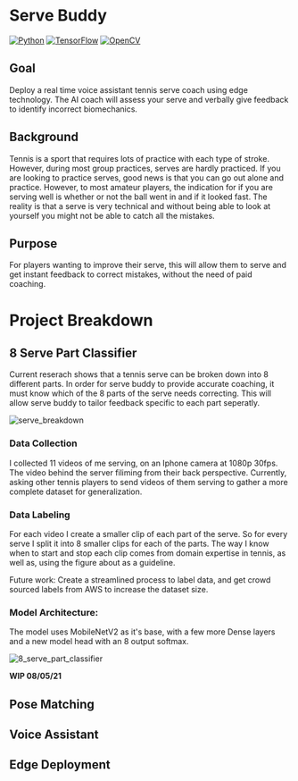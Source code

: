 # Serve Buddy
[![Python](https://img.shields.io/badge/Python-3.8-blue?style=flat&logo=Python)](https://www.python.org/downloads/release/python-380/)
[![TensorFlow](https://img.shields.io/badge/TensorFlow-2.5-orange?style=flat&logo=Tensorflow)](https://www.tensorflow.org/api_docs)
[![OpenCV](https://img.shields.io/badge/OpenCV-2.5-green?syle-flat&logo=OpenCV)](https://docs.opencv.org/4.5.2/d6/d00/tutorial_py_root.html)


## Goal

Deploy a real time voice assistant tennis serve coach using edge technology. The AI coach will assess your serve and verbally give feedback to identify incorrect biomechanics.


## Background

Tennis is a sport that requires lots of practice with each type of stroke. However, during most group practices, serves are hardly practiced. If you are looking to practice serves, good news is that you can go out alone and practice. However, to most amateur players, the indication for if you are serving well is whether or not the ball went in and if it looked fast. The reality is that a serve is very technical and without being able to look at yourself you might not be able to catch all the mistakes.

## Purpose

For players wanting to improve their serve, this will allow them to serve and get instant feedback to correct mistakes, without the need of paid coaching.


# Project Breakdown

## 8 Serve Part Classifier
Current reserach shows that a tennis serve can be broken down into 8 different parts. In order for serve buddy to provide accurate coaching, it must know which of the 8 parts of the serve needs correcting. This will allow serve buddy to tailor feedback specific to each part seperatly.

![serve_breakdown](https://user-images.githubusercontent.com/23107070/128399019-f97a7c30-5e64-4e30-91da-25554ea672bb.png)

### Data Collection
I collected 11 videos of me serving, on an Iphone camera at 1080p 30fps. The video behind the server filiming from their back perspective. Currently, asking other tennis players to send videos of them serving to gather a more complete dataset for generalization.

### Data Labeling
For each video I create a smaller clip of each part of the serve. So for every serve I split it into 8 smaller clips for each of the parts. The way I know when to start and stop each clip comes from domain expertise in tennis, as well as, using the figure about as a guideline.

Future work: Create a streamlined process to label data, and get crowd sourced labels from AWS to increase the dataset size.

### Model Architecture:
The model uses MobileNetV2 as it's base, with a few more Dense layers and a new model head with an 8 output softmax.

![8_serve_part_classifier](https://user-images.githubusercontent.com/23107070/128397199-04ce619d-838e-490b-b985-0a59c29e7fb0.png)


**WIP 08/05/21**


## Pose Matching

## Voice Assistant

## Edge Deployment
